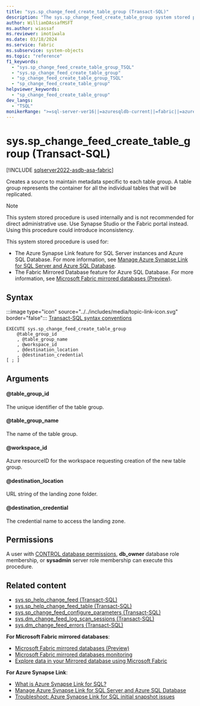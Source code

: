 ```yaml
---
title: "sys.sp_change_feed_create_table_group (Transact-SQL)"
description: "The sys.sp_change_feed_create_table_group system stored procedure enables the creation of new change feed table group within the current database."
author: WilliamDAssafMSFT
ms.author: wiassaf
ms.reviewer: imotiwala
ms.date: 03/18/2024
ms.service: fabric
ms.subservice: system-objects
ms.topic: "reference"
f1_keywords:
  - "sys.sp_change_feed_create_table_group_TSQL"
  - "sys.sp_change_feed_create_table_group"
  - "sp_change_feed_create_table_group_TSQL"
  - "sp_change_feed_create_table_group"
helpviewer_keywords:
  - "sp_change_feed_create_table_group"
dev_langs:
  - "TSQL"
monikerRange: ">=sql-server-ver16||=azuresqldb-current||=fabric||=azure-sqldw-latest"
---
```

# sys.sp_change_feed_create_table_group (Transact-SQL)

[!INCLUDE [sqlserver2022-asdb-asa-fabric](../../includes/applies-to-version/sqlserver2022-asdb-asa-fabric.md)]

Creates a source to maintain metadata specific to each table group. A table group represents the container for all the individual tables that will be replicated.

> [!NOTE]  
> This system stored procedure is used internally and is not recommended for direct administrative use. Use Synapse Studio or the Fabric portal instead. Using this procedure could introduce inconsistency.

This system stored procedure is used for:

- The Azure Synapse Link feature for SQL Server instances and Azure SQL Database. For more information, see [Manage Azure Synapse Link for SQL Server and Azure SQL Database](../../sql-server/synapse-link/synapse-link-sql-server-change-feed-manage.md).
- The Fabric Mirrored Database feature for Azure SQL Database. For more information, see [Microsoft Fabric mirrored databases (Preview)](/fabric/database/mirrored-database/overview).

## Syntax

:::image type="icon" source="../../includes/media/topic-link-icon.svg" border="false"::: [Transact-SQL syntax conventions](../../t-sql/language-elements/transact-sql-syntax-conventions-transact-sql.md)

```syntaxsql
EXECUTE sys.sp_change_feed_create_table_group
    @table_group_id
    , @table_group_name
    , @workspace_id
    , @destination_location
    , @destination_credential
[ ; ]
```

## Arguments

#### @table_group_id

The unique identifier of the table group.

#### @table_group_name

The name of the table group.

#### @workspace_id

Azure resourceID for the workspace requesting creation of the new table group.

#### @destination_location

URL string of the landing zone folder.

#### @destination_credential

The credential name to access the landing zone.

## Permissions

A user with [CONTROL database permissions](../security/permissions-database-engine.md), **db_owner** database role membership, or **sysadmin** server role membership can execute this procedure.

## Related content

- [sys.sp_help_change_feed (Transact-SQL)](sp-help-change-feed.md)
- [sys.sp_help_change_feed_table (Transact-SQL)](sp-help-change-feed-table.md)
- [sys.sp_change_feed_configure_parameters (Transact-SQL)](sp-change-feed-configure-parameters.md)
- [sys.dm_change_feed_log_scan_sessions (Transact-SQL)](../system-dynamic-management-views/sys-dm-change-feed-log-scan-sessions.md)
- [sys.dm_change_feed_errors (Transact-SQL)](../system-dynamic-management-views/sys-dm-change-feed-errors.md)

**For Microsoft Fabric mirrored databases**:

- [Microsoft Fabric mirrored databases (Preview)](/fabric/database/mirrored-database/overview)
- [Microsoft Fabric mirrored databases monitoring](/fabric/database/mirrored-database/monitor)
- [Explore data in your Mirrored database using Microsoft Fabric](/fabric/database/mirrored-database/explore)

**For Azure Synapse Link**:

- [What is Azure Synapse Link for SQL?](/azure/synapse-analytics/synapse-link/sql-synapse-link-overview)
- [Manage Azure Synapse Link for SQL Server and Azure SQL Database](../../sql-server/synapse-link/synapse-link-sql-server-change-feed-manage.md)
- [Troubleshoot: Azure Synapse Link for SQL initial snapshot issues](/azure/synapse-analytics/synapse-link/troubleshoot/troubleshoot-sql-snapshot-issues)
